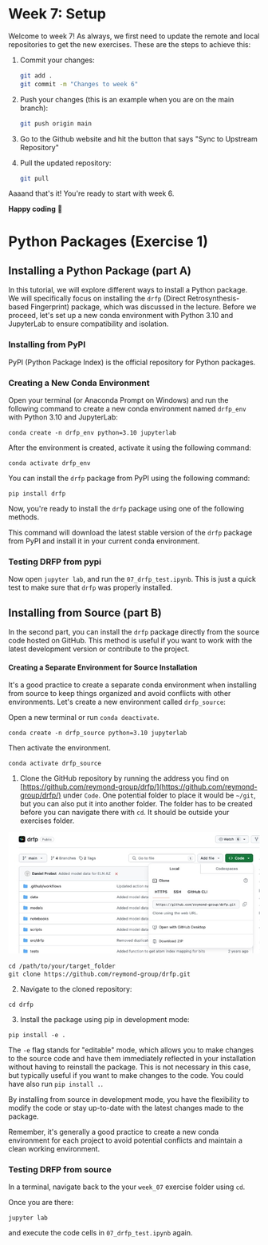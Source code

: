 # Week 7: Setup

Welcome to week 7! As always, we first need to update the remote and local repositories to get the new exercises. These are the steps to achieve this:

1. Commit your changes:

    ```bash
    git add .
    git commit -m "Changes to week 6"
    ```

2. Push your changes (this is an example when you are on the main branch):

    ```bash
    git push origin main
    ```

3. Go to the Github website and hit the button that says "Sync to Upstream Repository"
4. Pull the updated repository:

    ```bash
    git pull
    ```

Aaaand that's it! You're ready to start with week 6.

**Happy coding** :star_struck:

# Python Packages (Exercise 1)

## Installing a Python Package (part A)

In this tutorial, we will explore different ways to install a Python package. We will specifically focus on installing the `drfp` (Direct Retrosynthesis-based Fingerprint) package, which was discussed in the lecture. Before we proceed, let's set up a new conda environment with Python 3.10 and JupyterLab to ensure compatibility and isolation.

### Installing from PyPI

PyPI (Python Package Index) is the official repository for Python packages. 


### Creating a New Conda Environment

Open your terminal (or Anaconda Prompt on Windows) and run the following command to create a new conda environment named `drfp_env` with Python 3.10 and JupyterLab:

```
conda create -n drfp_env python=3.10 jupyterlab
```

After the environment is created, activate it using the following command:

```
conda activate drfp_env
```

You can install the `drfp` package from PyPI using the following command:

```
pip install drfp
```

Now, you're ready to install the `drfp` package using one of the following methods.

This command will download the latest stable version of the `drfp` package from PyPI and install it in your current conda environment.

### Testing DRFP from pypi

Now open `jupyter lab`, and run the `07_drfp_test.ipynb`. This is just a quick test to make sure that `drfp` was properly installed.

## Installing from Source (part B)

In the second part, you can install the `drfp` package directly from the source code hosted on GitHub. This method is useful if you want to work with the latest development version or contribute to the project.

#### Creating a Separate Environment for Source Installation

It's a good practice to create a separate conda environment when installing from source to keep things organized and avoid conflicts with other environments. Let's create a new environment called `drfp_source`:

Open a new terminal or run `conda deactivate`.

```
conda create -n drfp_source python=3.10 jupyterlab
```
Then activate the environment. 
```
conda activate drfp_source
```

1. Clone the GitHub repository by running the address you find on [https://github.com/reymond-group/drfp/](https://github.com/reymond-group/drfp/) under `Code`. One potential folder to place it would be `~/git`, but you can also put it into another folder. The folder has to be created before you can navigate there with `cd`. It should be outside your exercises folder.

![Clone address](../assets/week_07_clone.jpg)

```
cd /path/to/your/target_folder
git clone https://github.com/reymond-group/drfp.git
```

2. Navigate to the cloned repository:

```
cd drfp
```

3. Install the package using pip in development mode:

```
pip install -e .
```

The `-e` flag stands for "editable" mode, which allows you to make changes to the source code and have them immediately reflected in your installation without having to reinstall the package. This is not necessary in this case, but typically useful if you want to make changes to the code. You could have also run `pip install .`. 

By installing from source in development mode, you have the flexibility to modify the code or stay up-to-date with the latest changes made to the package.

Remember, it's generally a good practice to create a new conda environment for each project to avoid potential conflicts and maintain a clean working environment.

### Testing DRFP from source

In a terminal, navigate back to the your `week_07` exercise folder using `cd`.

Once you are there:

```
jupyter lab
```

and execute the code cells in `07_drfp_test.ipynb` again. 



